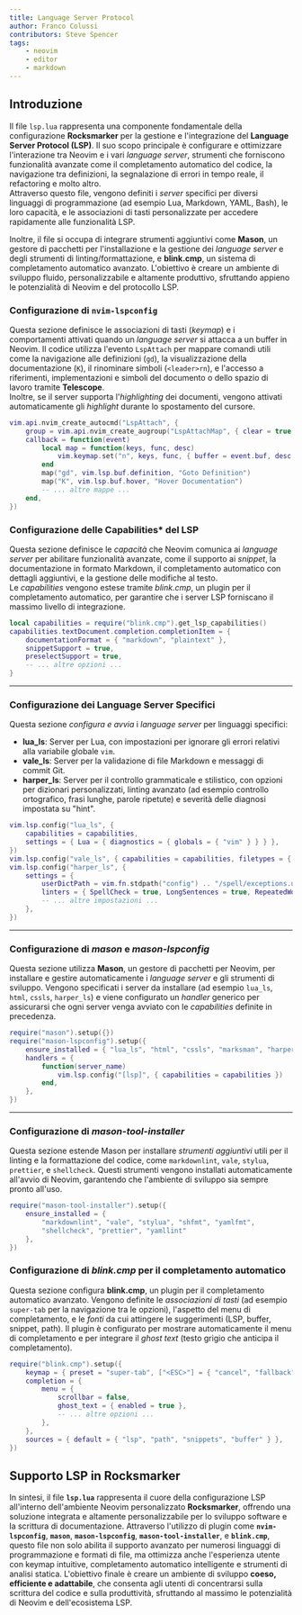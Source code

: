 ```yaml
---
title: Language Server Protocol
author: Franco Colussi
contributors: Steve Spencer
tags:
    - neovim
    - editor
    - markdown
---
```

<!-- vale off -->
## Introduzione

Il file `lsp.lua` rappresenta una componente fondamentale della configurazione **Rocksmarker** per la gestione e l'integrazione del **Language Server Protocol (LSP)**. Il suo scopo principale è configurare e ottimizzare l'interazione tra Neovim e i vari *language server*, strumenti che forniscono funzionalità avanzate come il completamento automatico del codice, la navigazione tra definizioni, la segnalazione di errori in tempo reale, il refactoring e molto altro.  
Attraverso questo file, vengono definiti i *server* specifici per diversi linguaggi di programmazione (ad esempio Lua, Markdown, YAML, Bash), le loro capacità, e le associazioni di tasti personalizzate per accedere rapidamente alle funzionalità LSP.

Inoltre, il file si occupa di integrare strumenti aggiuntivi come **Mason**, un gestore di pacchetti per l'installazione e la gestione dei *language server* e degli strumenti di linting/formattazione, e **blink.cmp**, un sistema di completamento automatico avanzato. L'obiettivo è creare un ambiente di sviluppo fluido, personalizzabile e altamente produttivo, sfruttando appieno le potenzialità di Neovim e del protocollo LSP.

### Configurazione di `nvim-lspconfig`

Questa sezione definisce le associazioni di tasti (*keymap*) e i comportamenti attivati quando un *language server* si attacca a un buffer in Neovim. Il codice utilizza l'evento `LspAttach` per mappare comandi utili come la navigazione alle definizioni (`gd`), la visualizzazione della documentazione (`K`), il rinominare simboli (`<leader>rn`), e l'accesso a riferimenti, implementazioni e simboli del documento o dello spazio di lavoro tramite **Telescope**.  
Inoltre, se il server supporta l'*highlighting* dei documenti, vengono attivati automaticamente gli *highlight* durante lo spostamento del cursore.

```lua
vim.api.nvim_create_autocmd("LspAttach", {
    group = vim.api.nvim_create_augroup("LspAttachMap", { clear = true }),
    callback = function(event)
        local map = function(keys, func, desc)
            vim.keymap.set("n", keys, func, { buffer = event.buf, desc = "Lsp: " .. desc })
        end
        map("gd", vim.lsp.buf.definition, "Goto Definition")
        map("K", vim.lsp.buf.hover, "Hover Documentation")
        -- ... altre mappe ...
    end,
})
```

### Configurazione delle Capabilities* del LSP

Questa sezione definisce le *capacità* che Neovim comunica ai *language server* per abilitare funzionalità avanzate, come il supporto ai *snippet*, la documentazione in formato Markdown, il completamento automatico con dettagli aggiuntivi, e la gestione delle modifiche al testo.  
Le *capabilities* vengono estese tramite *blink.cmp*, un plugin per il completamento automatico, per garantire che i server LSP forniscano il massimo livello di integrazione.

```lua
local capabilities = require("blink.cmp").get_lsp_capabilities()
capabilities.textDocument.completion.completionItem = {
    documentationFormat = { "markdown", "plaintext" },
    snippetSupport = true,
    preselectSupport = true,
    -- ... altre opzioni ...
}
```

---

### Configurazione dei Language Server Specifici

Questa sezione *configura e avvia* i *language server* per linguaggi specifici:

- **lua_ls**: Server per Lua, con impostazioni per ignorare gli errori relativi alla variabile globale `vim`.
- **vale_ls**: Server per la validazione di file Markdown e messaggi di commit Git.
- **harper_ls**: Server per il controllo grammaticale e stilistico, con opzioni per dizionari personalizzati, linting avanzato (ad esempio controllo ortografico, frasi lunghe, parole ripetute) e severità delle diagnosi impostata su "hint".

```lua
vim.lsp.config("lua_ls", {
    capabilities = capabilities,
    settings = { Lua = { diagnostics = { globals = { "vim" } } } },
})
vim.lsp.config("vale_ls", { capabilities = capabilities, filetypes = { "markdown", "gitcommit" } })
vim.lsp.config("harper_ls", {
    settings = {
        userDictPath = vim.fn.stdpath("config") .. "/spell/exceptions.utf-8.add",
        linters = { SpellCheck = true, LongSentences = true, RepeatedWords = true },
        -- ... altre impostazioni ...
    },
})
```

---

### Configurazione di *mason* e *mason-lspconfig*

Questa sezione utilizza **Mason**, un gestore di pacchetti per Neovim, per installare e gestire automaticamente i *language server* e gli strumenti di sviluppo. Vengono specificati i server da installare (ad esempio `lua_ls`, `html`, `cssls`, `harper_ls`) e viene configurato un *handler* generico per assicurarsi che ogni server venga avviato con le *capabilities* definite in precedenza.

```lua
require("mason").setup({})
require("mason-lspconfig").setup({
    ensure_installed = { "lua_ls", "html", "cssls", "marksman", "harper_ls", "yamlls", "bashls", "taplo" },
    handlers = {
        function(server_name)
            vim.lsp.config("[lsp]", { capabilities = capabilities })
        end,
    },
})
```

---

### Configurazione di *mason-tool-installer*

Questa sezione estende Mason per installare *strumenti aggiuntivi* utili per il linting e la formattazione del codice, come `markdownlint`, `vale`, `stylua`, `prettier`, e `shellcheck`. Questi strumenti vengono installati automaticamente all'avvio di Neovim, garantendo che l'ambiente di sviluppo sia sempre pronto all'uso.

```lua
require("mason-tool-installer").setup({
    ensure_installed = {
        "markdownlint", "vale", "stylua", "shfmt", "yamlfmt",
        "shellcheck", "prettier", "yamllint"
    },
})
```

### Configurazione di *blink.cmp* per il completamento automatico

Questa sezione configura **blink.cmp**, un plugin per il completamento automatico avanzato. Vengono definite le *associazioni di tasti* (ad esempio `super-tab` per la navigazione tra le opzioni), l'aspetto del menu di completamento, e le *fonti* da cui attingere le suggerimenti (LSP, buffer, snippet, path). Il plugin è configurato per mostrare automaticamente il menu di completamento e per integrare il *ghost text* (testo grigio che anticipa il completamento).

```lua
require("blink.cmp").setup({
    keymap = { preset = "super-tab", ["<ESC>"] = { "cancel", "fallback" } },
    completion = {
        menu = {
            scrollbar = false,
            ghost_text = { enabled = true },
            -- ... altre opzioni ...
        },
    },
    sources = { default = { "lsp", "path", "snippets", "buffer" } },
})
```

## Supporto LSP in Rocksmarker

In sintesi, il file **`lsp.lua`** rappresenta il cuore della configurazione LSP all'interno dell'ambiente Neovim personalizzato **Rocksmarker**, offrendo una soluzione integrata e altamente personalizzabile per lo sviluppo software e la scrittura di documentazione. Attraverso l'utilizzo di plugin come **`nvim-lspconfig`**, **`mason`**, **`mason-lspconfig`**, **`mason-tool-installer`**, e **`blink.cmp`**, questo file non solo abilita il supporto avanzato per numerosi linguaggi di programmazione e formati di file, ma ottimizza anche l'esperienza utente con keymap intuitive, completamento automatico intelligente e strumenti di analisi statica. L'obiettivo finale è creare un ambiente di sviluppo **coeso, efficiente e adattabile**, che consenta agli utenti di concentrarsi sulla scrittura del codice e sulla produttività, sfruttando al massimo le potenzialità di Neovim e dell'ecosistema LSP.
